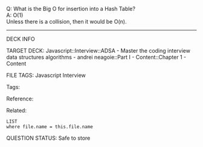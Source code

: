 Q: What is the Big O for insertion into a Hash Table?  
A: O(1)  
Unless there is a collision, then it would be O(n).
<!--ID: 1690376046915-->

---

DECK INFO

TARGET DECK: Javascript::Interview::ADSA - Master the coding interview data structures algorithms - andrei neagoie::Part I - Content::Chapter 1 - Content

FILE TAGS: Javascript Interview

Tags:

Reference:

Related:

```dataview
LIST
where file.name = this.file.name
```

QUESTION STATUS: Safe to store